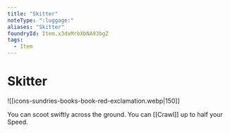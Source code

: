 ```yaml
---
title: "Skitter"
noteType: ":luggage:"
aliases: "Skitter"
foundryId: Item.x3dxMrbXbNA93bgZ
tags:
  - Item
---
```


# Skitter
![[icons-sundries-books-book-red-exclamation.webp|150]]

You can scoot swiftly across the ground. You can [[Crawl]] up to half your Speed.
